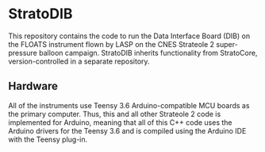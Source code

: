 # StratoDIB

This repository contains the code to run the Data Interface Board (DIB) on the FLOATS instrument flown by LASP on the CNES Strateole 2 super-pressure balloon campaign. StratoDIB inherits functionality from StratoCore, version-controlled in a separate repository.

## Hardware

All of the instruments use Teensy 3.6 Arduino-compatible MCU boards as the primary computer. Thus, this and all other Strateole 2 code is implemented for Arduino, meaning that all of this C++ code uses the Arduino drivers for the Teensy 3.6 and is compiled using the Arduino IDE with the Teensy plug-in.
